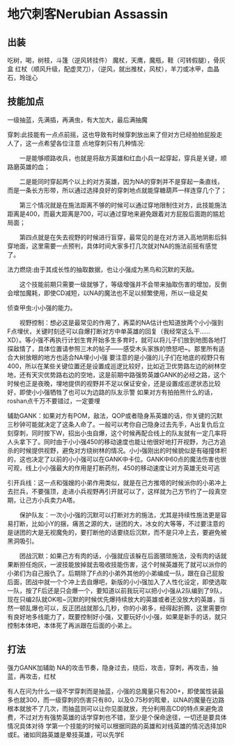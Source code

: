 # 地穴刺客Nerubian Assassin

## 出装
吃树，喝，树枝，斗篷（逆风转挂件）
魔杖，天鹰，魔瓶，鞋（可转假腿），骨灰盒
红杖（顺风升级，配虚灵刀），（逆风，就出推杖，风杖），羊刀或冰甲，血晶石，玲珑心

## 技能加点
一级抽蓝，先满插，再满虫，有大加大，最后满抽魔

穿刺:此技能有一点点前摇，这也导致有时候穿刺放出来了但对方已经拍拍屁股走人了，这一点希望各位注意
点地穿刺只有几种情况:

　　一是能够顺路收兵，也就是将敌方英雄和红血小兵一起穿起，穿兵是关键，顺路磨英雄的血；

　　二是能同时穿起两个以上的对方英雄，因为NA的穿刺并不是穿起一条直线，而是一条长方形带，所以通过选择良好的穿刺地点就能穿糖葫芦一样连穿几个了；

　　第三个情况就是在施法距离不够的时候可以通过穿地限制住对方，此技能施法距离是400，而最大距离是700，可以通过穿地来避免跟着对方屁股后面跑的尴尬局面；

　　第四点就是在失去视野的时候进行盲穿，最常见的是在对方进入高地阴影后斜穿地面，这里需要一点预判，具体时间大家多打几次就对NA的施法前摇有感觉了。

法力燃烧:由于其成长性的抽取数据，也让小强成为黑鸟和沉默的天敌。

　　这个技能前期只需要一级就够了，等级增强并不会带来抽取伤害的增加，反倒会增加魔耗，即使CD减短，以NA的魔法也不足以频繁使用，所以一级足矣

侦查甲虫:小小强的能力。

　　视野控制：想必这是最常见的作用了，再菜的NA估计也知道放两个小小强到F点埋伏，关键时刻还可以自爆打断对方中单英雄的回复（我经常这么干……XD）。等小强不再执行计划生育开始多生多育时，就可以将儿子们放到地图各地打探敌情了，具体位置请参照三木的帖子——感受木头家族的愤怒吧~。那里所有适合大树放眼的地方也适合NA埋小小强
要注意的是小强的儿子们在地底的视野只有400，所以在某些关键位置还是设置成巡逻比较好，比如近卫优势路左边的树林空地，还有天灾优势路右边的空地，这是前期中路强势英雄GANK的必经之路，这个时候也正是夜晚，埋地提供的视野并不足以保证安全，还是设置成巡逻状态比较好，即使小小强牺牲了也可以为边路的队友示警
如果对方有拍拍熊什么的话，roshan点千万不要错过，一定要埋

辅助GANK：如果对方有POM，敌法，QOP或者隐身系英雄的话，你关键的沉默三秒钟可能就决定了这条人命了。一般可以考你自己隐身过去先手，A出复仇后立刻穿刺，同时按下W，招出小虫自爆，这个时候再配合线上的队友就有一定几率将人头拿下了。同时由于小小强450的移动速度也能让他很好地打开视野，为己方追杀的时候提供视野，避免对方绕树林的情况。小小强刚出的时候貌似是有碰撞体积的，这也决定了以前的小小强可以在GANK中卡位。GANK中60点的魔法伤害也很可观，线上小小强最大的作用是打断药剂，450的移动速度让对方英雄无处可逃

引开兵线：这一点和强嫂的小弟作用类似，就是在己方推塔的时候派你的小弟冲上去拦兵，不要强顶，走进小兵视野再引开就可以了，这样就为己方节约了一段真空期，让己方小兵卖力A塔。

　　保护队友：一次小小强的沉默可以打断对方的施法，尤其是持续性施法更是容易打断，比如小Y的捆，痛苦之源的大，谜团的大，冰女的大等等，不过要注意的是谜团的大是无视魔免的，要打断他的话要绕后沉默，而不是只冲上去，要避免被黑洞吸引。

　　团战沉默：如果己方有肉的话，小强就应该躲在后面猥琐施法，没有肉的话就果断担任炮灰，一波技能放掉就去吸收技能伤害，这个时候英雄死了就可以派你的小弟们为自己报仇了。后期除了F点的小弟外其他的小弟编成一队，跟在自己屁股后面，团战中就一个个冲上去自爆吧，新版的小小强加入了人性化设定，即使选取一队，按了F后还是只会爆一个，要知道以前我玩可以把小小强从2队编到了9队，现在只编2队就OK啦~沉默的时候优先爆持续放大的英雄或者还没放大的英雄，当然一顿乱爆也可以，反正团战就那么几秒，你的小弟多，经得起折腾，这里需要你有良好地多线能力了，既要控制好小强，又要玩好小小强，如果是新手的话，就只控制本体吧，本体死了再派跟在后面的小弟上。

## 打法
强力GANK加辅助
NA的攻击节奏，隐身过去，绕后，攻击，穿刺，再攻击，抽蓝，再攻击，红杖

有人在问为什么一级不学穿刺而是抽蓝，小强的总魔量只有200+，即使属性装最多也就300，而一级穿刺的伤害只有80，以及0.75秒的眩晕，以NA的魔量在边路根本就放不了几次，而抽蓝则可以让你见面就放，充分利用高CD的特点来避免浪费，不过对方有强势英雄的话学穿刺也不错，至少是个保命途径，一切还是要具体情况具体对待
学第一个技能的时候可以根据同路的英雄和对线英雄的情况选择加R或E。诸如同路英雄是晕技英雄，可以先学E
